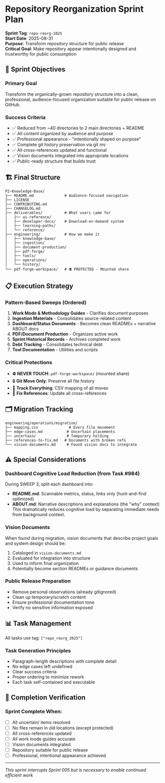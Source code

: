 # Repository Reorganization Sprint Plan

**Sprint Tag**: `repo-reorg-2025`  
**Start Date**: 2025-08-31  
**Purpose**: Transform repository structure for public release  
**Critical Goal**: Make repository appear intentionally designed and trustworthy for public consumption

## 🎯 Sprint Objectives

### Primary Goal
Transform the organically-grown repository structure into a clean, professional, audience-focused organization suitable for public release on GitHub.

### Success Criteria
- ✅ Reduced from ~40 directories to 2 main directories + README
- ✅ All content organized by audience and purpose
- ✅ Professional appearance - "intentionally shaped on purpose"
- ✅ Complete git history preservation via git mv
- ✅ All cross-references updated and functional
- ✅ Vision documents integrated into appropriate locations
- ✅ Public-ready structure that builds trust

## 🏗️ Final Structure

```
P2-Knowledge-Base/
├── README.md              # Audience-focused navigation
├── LICENSE
├── CONTRIBUTING.md
├── CHANGELOG.md
├── deliverables/          # What users came for
│   ├── ai-reference/
│   ├── developer-docs/    # Download-on-demand system
│   ├── learning-paths/
│   └── reference/
├── engineering/           # How we make it
│   ├── knowledge-base/
│   ├── ingestion/
│   ├── document-production/
│   ├── pdf-forge/
│   ├── tools/
│   ├── operations/
│   └── history/
└── pdf-forge-workspace/   # ⛔️ PROTECTED - Mounted share
```

## 📋 Execution Strategy

### Pattern-Based Sweeps (Ordered)
1. **Work Mode & Methodology Guides** - Clarifies document purposes
2. **Ingestion Materials** - Consolidates source-related content
3. **Dashboard/Status Documents** - Becomes clean READMEs + narrative ABOUT docs
4. **PDF/Document Production** - Organizes active work
5. **Sprint Historical Records** - Archives completed work
6. **Debt Tracking** - Consolidates technical debt
7. **Tool Documentation** - Utilities and scripts

### Critical Protections
- ⛔️ **NEVER TOUCH**: `pdf-forge-workspace/` (mounted share)
- 🔒 **Git Move Only**: Preserve all file history
- 📝 **Track Everything**: CSV mapping of all moves
- 🔗 **Fix References**: Update all cross-references

## 🗂️ Migration Tracking

```
engineering/operations/migration/
├── mapping.csv              # Every file movement
├── edge-cases.md           # Uncertain placements
├── uncertain/              # Temporary holding
├── references-to-fix.md   # Documents with broken refs
└── vision-documents.md     # Found vision docs to integrate
```

## ⚠️ Special Considerations

### Dashboard Cognitive Load Reduction (from Task #984)
During SWEEP 3, split each dashboard into:
- **README.md**: Scannable metrics, status, links only (hunt-and-find optimized)
- **ABOUT.md**: Narrative descriptions and explanations (the "why" context)
This dramatically reduces cognitive load by separating immediate needs from background context.

### Vision Documents
When found during migration, vision documents that describe project goals and system design should be:
1. Cataloged in `vision-documents.md`
2. Evaluated for integration into structure
3. Used to inform final organization
4. Potentially become section READMEs or guidance documents

### Public Release Preparation
- Remove personal observations (already gitignored)
- Clean up temporary/scratch content
- Ensure professional documentation tone
- Verify no sensitive information exposed

## 📊 Task Management

All tasks use tag: `["repo_reorg_2025"]`

### Task Generation Principles
- Paragraph-length descriptions with complete detail
- No edge cases left undefined
- Clear success criteria
- Proper ordering to minimize rework
- Each task self-contained and executable

## 🏁 Completion Verification

### Sprint Complete When:
- [ ] All uncertain/ items resolved
- [ ] No files remain in old locations (except protected)
- [ ] All cross-references updated
- [ ] All work mode guides accurate
- [ ] Vision documents integrated
- [ ] Repository suitable for public release
- [ ] Professional, intentional appearance achieved

---

*This sprint interrupts Sprint 005 but is necessary to enable continued efficient work*